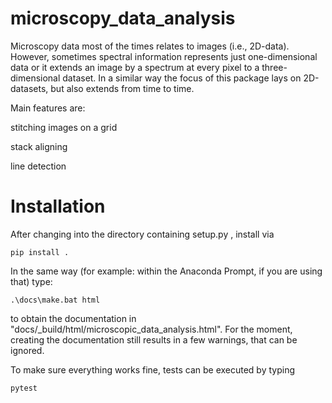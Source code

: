 # microscopy_data_analysis

Microscopy data most of the times relates to images (i.e., 2D-data). However, sometimes spectral information represents just one-dimensional data or it extends an image by a spectrum at every pixel to a three-dimensional dataset. In a similar way the focus of this package lays on 2D-datasets, but also extends from time to time.

Main features are:

 stitching images on a grid
 
 stack aligning
 
 line detection
 
# Installation
After changing into the directory containing setup.py , install via 

    pip install .  

In the same way (for example: within the Anaconda Prompt, if you are using that) type:

    .\docs\make.bat html

to obtain the documentation in "docs/_build/html/microscopic_data_analysis.html".
For the moment, creating the documentation still results in a few warnings, that can be ignored.

To make sure everything works fine, tests can be executed by typing

    pytest
